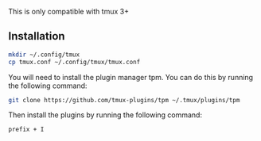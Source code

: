 This is only compatible with tmux 3+

## Installation
```bash
mkdir ~/.config/tmux
cp tmux.conf ~/.config/tmux/tmux.conf
```

You will need to install the plugin manager tpm. You can do this by running the following command:
```bash
git clone https://github.com/tmux-plugins/tpm ~/.tmux/plugins/tpm
```

Then install the plugins by running the following command:
```bash
prefix + I
```
